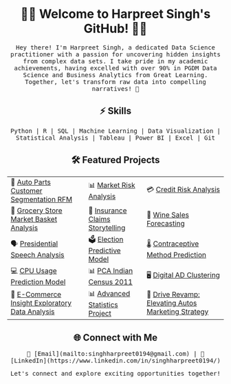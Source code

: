 <!-- Header Section -->
<h1 align="center">👨‍💻 Welcome to Harpreet Singh's GitHub! 👨‍💻</h1>

<!-- Introduction Section -->
<p align="center">
  <samp>
   Hey there! I'm Harpreet Singh, a dedicated Data Science practitioner with a passion for uncovering hidden insights from complex data sets. I take pride in my academic achievements, having excelled with over 90% in PGDM Data Science and Business Analytics from Great Learning. Together, let's transform raw data into compelling narratives! 🚀
  </samp>
</p>

<!-- Skills Section -->
<h2 align="center">⚡️ Skills</h2>
<p align="center">
  <samp>
    Python | R | SQL | Machine Learning | Data Visualization | Statistical Analysis | Tableau | Power BI | Excel | Git
  </samp>
</p>

<!-- Projects Section -->
<h2 align="center">🛠️ Featured Projects</h2>

<table align="center">
  <tr>
    <td>🔧 <a href="https://github.com/singhharpreet0194/Auto_Parts_Customer_Segmentation_RFM">Auto Parts Customer Segmentation RFM</a></td>
    <td>📊 <a href="https://github.com/singhharpreet0194/Market_Risk_Analysis">Market Risk Analysis</a></td>
    <td>💳 <a href="https://github.com/singhharpreet0194/Credit_Risk_Analysis">Credit Risk Analysis</a></td>
  </tr>
  <tr>
    <td>🛒 <a href="https://github.com/singhharpreet0194/Grocery_Store_Market_Basket_Analysis">Grocery Store Market Basket Analysis</a></td>
    <td>🏥 <a href="https://github.com/singhharpreet0194/Insurance_Claims_Storytelling">Insurance Claims Storytelling</a></td>
    <td>🍷 <a href="https://github.com/singhharpreet0194/Wine_Sales_Forecasting">Wine Sales Forecasting</a></td>
  </tr>
  <tr>
    <td>🗣️ <a href="https://github.com/singhharpreet0194/Presidential_Speech_Analysis">Presidential Speech Analysis</a></td>
    <td>🗳️ <a href="https://github.com/singhharpreet0194/Election_Predictive_Model">Election Predictive Model</a></td>
    <td>🌡️ <a href="https://github.com/singhharpreet0194/Contraceptive_Method_Prediction">Contraceptive Method Prediction</a></td>
  </tr>
  <tr>
    <td>💻 <a href="https://github.com/singhharpreet0194/CPU_Usage_Prediction_Model">CPU Usage Prediction Model</a></td>
    <td>📊 <a href="https://github.com/singhharpreet0194/PCA_Indian_Census_2011">PCA Indian Census 2011</a></td>
    <td>🖥️ <a href="https://github.com/singhharpreet0194/Digital_AD_Clustering">Digital AD Clustering</a></td>
  </tr>
  <tr>
    <td>🛒 <a href="https://github.com/singhharpreet0194/E_Commerce_Insight_Exploratory_Data_Analysis">E-Commerce Insight Exploratory Data Analysis</a></td>
    <td>📊 <a href="https://github.com/singhharpreet0194/Advanced_Statistics_Project">Advanced Statistics Project</a></td>
    <td>🚗 <a href="https://github.com/singhharpreet0194/Drive_Revamp_Elevating_Austos_Marketing_Strategy">Drive Revamp: Elevating Autos Marketing Strategy</a></td>
  </tr>
</table>




<!-- Contact Section -->
<h2 align="center">🌐 Connect with Me</h2>

<p align="center">
  <samp>
    📧 [Email](mailto:singhharpreet0194@gmail.com) | 
    💼 [LinkedIn](https://www.linkedin.com/in/singhharpreet0194/)
  </samp>
</p>

<!-- Footer Section -->
<p align="center">
  <samp>
    Let's connect and explore exciting opportunities together!
  </samp>
</p>
